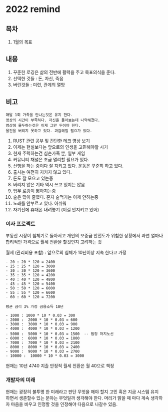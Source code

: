 # 2022 remind

## 목차

1. 1월의 목표

## 내용

1. 꾸준한 로깅은 삶의 전반에 활력을 주고 목표의식을 준다.
2. 선택한 것들 : 돈, 자신, 죽음
3. 버린것들 : 미련, 관계의 열망

## 비고

```text
매달 1회 가족을 만나는것은 유지 한다. 
명상의 시간이 부족하다. 자신을 돌아보는데 나약해졌다. 
영상에 몰두하는것은 이제 그만 두어야 한다.
물건을 버리지 못하고 있다. 과감해질 필요가 있다.
```

1. RUST 관련 공부 및 간단한 테크 영상 보기
2. 이제는 현실보다는 앞으로의 인생을 고민해야할 시기
3. 현재 주력하는건 심슨가족 뿐, 일부 게임
4. 커뮤니티 채널은 조금 멀리할 필요가 있다.
5. 산행을 하는 중이다 잘 지키고 있다. 운동은 꾸준히 하고 있다.
6. 출사는 여전히 지키지 않고 있다.
7. 돈도 잘 모으고 있는중
8. 버리지 않은 기타 역시 쓰고 있지는 않음
9. 업무 로깅이 짧아지는중
10. 술은 많이 줄였다. 혼자 술먹기는 이제 안하는중
11. 노래를 안부르고 있다. 아쉬워
12. 자기전에 휴대폰 내려놓기 (이걸 안지키고 있어)

### 이사 프로젝트

부동산 시장이 침체기로 돌아서고 개인의 보증금 안전도가 위험한 상황에서
과연 얼마나 합리적인 가격으로 월세 전환을 할것인지 고려하는 것

월세 (관리비용 포함) :  앞으로의 침체가 10년이상 지속 한다고 가정

```text
- 20 : 20 * 120 = 2400
- 25 : 25 * 120 = 3000
- 30 : 30 * 120 = 3600
- 35 : 35 * 120 = 4200
- 40 : 40 * 120 = 4800
- 45 : 45 * 120 = 5400
- 50 : 50 * 120 = 6000
- 55 : 55 * 120 = 6600
- 60 : 60 * 120 = 7200

평균 금리 3% 가정 금융소득 10년

- 1000 : 1000 * 10 * 0.03 = 300
- 2000 :  2000 * 10 * 0.03 = 600
- 3000 :  3000 * 10 * 0.03 = 900
- 4000 :  4000 * 10 * 0.03 = 1200
- 5000 :  5000 * 10 * 0.03 = 1500  -- 법정 마지노선
- 6000 :  6000 * 10 * 0.03 = 1800
- 7000 :  7000 * 10 * 0.03 = 2100
- 8000 :  8000 * 10 * 0.03 = 2400
- 9000 :  9000 * 10 * 0.03 = 2700
- 10000 :  10000 * 10 * 0.03 = 3000
```

현재는 10년 4740 지출 안정적 월세 전환은 월 40으로 책정

### 개발자의 미래

현재는 광장히 불투명 한 미래라고 판단 무엇을 해야 할지 고민 혹은 지금 시스템 유지 하면서 생존할수 있는 분야는 무엇일까 생각해야 한다. 머리가 맑을 때 마다 계속 생각하자 마음을 비우고 인정할 것을 인정해야 다음으로 나갈수 있음.
